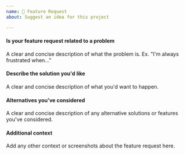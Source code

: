 ```yaml
---
name: 🚀 Feature Request
about: Suggest an idea for this project

---
```


#### Is your feature request related to a problem

A clear and concise description of what the problem is. Ex. "I'm always frustrated when..."

#### Describe the solution you'd like

A clear and concise description of what you'd want to happen.

#### Alternatives you've considered

A clear and concise description of any alternative solutions or features you've considered.

#### Additional context

Add any other context or screenshots about the feature request here.
